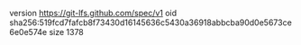version https://git-lfs.github.com/spec/v1
oid sha256:519fcd7fafcb8f73430d16145636c5430a36918abbcba90d0e5673ce6e0e574e
size 1378
